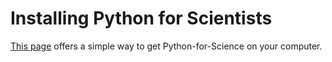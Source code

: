 # Installing Python for Scientists

[This page](http://python-setup-for-scientists.readthedocs.io/en/latest/) offers a simple way to get Python-for-Science on your computer.
